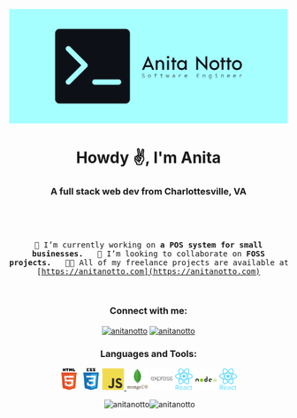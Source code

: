 <img src="cover.png">
<h1 align="center">Howdy ✌️, I'm Anita</h1>
<h3 align="center">A full stack web dev from Charlottesville, VA</h3>
<pre align="center">
&nbsp;
&nbsp;

🔭 I’m currently working on **a POS system for small businesses.**
&nbsp;
👯 I’m looking to collaborate on **FOSS projects.**
&nbsp;
👨‍💻 All of my freelance projects are available at [https://anitanotto.com](https://anitanotto.com)


</pre>
<h3 align="center">Connect with me:</h3>
<p align="center">
<a href="https://twitter.com/anitanotto" target="blank"><img align="center" src="https://raw.githubusercontent.com/rahuldkjain/github-profile-readme-generator/master/src/images/icons/Social/twitter.svg" alt="anitanotto" height="30" width="40" /></a>
<a href="https://linkedin.com/in/anitanotto" target="blank"><img align="center" src="https://raw.githubusercontent.com/rahuldkjain/github-profile-readme-generator/master/src/images/icons/Social/linked-in-alt.svg" alt="anitanotto" height="30" width="40" /></a>
</p>

<h3 align="center">Languages and Tools:</h3>
<p align="center"><a href="https://www.w3.org/html/" target="_blank" rel="noreferrer"><img src="https://raw.githubusercontent.com/devicons/devicon/master/icons/html5/html5-original-wordmark.svg" alt="html5" width="40" height="40"/></a><a href="https://www.w3schools.com/css/" target="_blank" rel="noreferrer"><img src="https://raw.githubusercontent.com/devicons/devicon/master/icons/css3/css3-original-wordmark.svg" alt="css3" width="40" height="40"/><a href="https://developer.mozilla.org/en-US/docs/Web/JavaScript" target="_blank" rel="noreferrer"><img src="https://raw.githubusercontent.com/devicons/devicon/master/icons/javascript/javascript-original.svg" alt="javascript" width="40" height="40"/> </a>   <a href="https://www.mongodb.com/" target="_blank" rel="noreferrer"><img src="https://raw.githubusercontent.com/devicons/devicon/master/icons/mongodb/mongodb-original-wordmark.svg" alt="mongodb" width="40" height="40"/></a> </a> <a href="https://expressjs.com" target="_blank" rel="noreferrer"><img src="https://raw.githubusercontent.com/devicons/devicon/master/icons/express/express-original-wordmark.svg" alt="express" width="40" height="40"/></a><a href="https://reactjs.org/" target="_blank" rel="noreferrer"><img src="https://raw.githubusercontent.com/devicons/devicon/master/icons/react/react-original-wordmark.svg" alt="react" width="40" height="40"/></a><a href="https://nodejs.org" target="_blank" rel="noreferrer"><img src="https://raw.githubusercontent.com/devicons/devicon/master/icons/nodejs/nodejs-original-wordmark.svg" alt="nodejs" width="40" height="40"/></a><a href="https://reactjs.org/" target="_blank" rel="noreferrer"><img src="https://raw.githubusercontent.com/devicons/devicon/master/icons/react/react-original-wordmark.svg" alt="react" width="40" height="40"/></a></p>

<p align="center">&nbsp;<img src="https://github-readme-stats.vercel.app/api?username=anitanotto&show_icons=true&locale=en" alt="anitanotto" width="425" /><img src="https://github-readme-streak-stats.herokuapp.com/?user=anitanotto&" alt="anitanotto" width="425" /></p>
